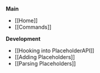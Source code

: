 **Main**
* [[Home]]
* [[Commands]]

**Development**
* [[Hooking into PlaceholderAPI]]
* [[Adding Placeholders]]
* [[Parsing Placeholders]]